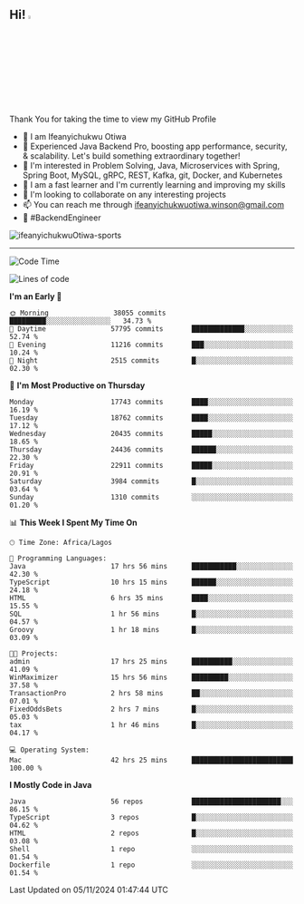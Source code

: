 <!-- BLOG-POST-LIST:START --><!-- BLOG-POST-LIST:END -->

## Hi! <img src="https://media.giphy.com/media/hvRJCLFzcasrR4ia7z/giphy.gif" width="4%"> 

Thank You for taking the time to view my GitHub Profile

- 👋 I am Ifeanyichukwu Otiwa
- 🚀 Experienced Java Backend Pro, boosting app performance, security, & scalability. Let's build something extraordinary together!
- 👀 I'm interested in Problem Solving, Java, Microservices with Spring, Spring Boot, MySQL, gRPC, REST, Kafka, git, Docker, and Kubernetes
- 🌱 I am a fast learner and I'm currently learning and improving my skills
- 💞️ I'm looking to collaborate on any interesting projects
- 📫 You can reach me through ifeanyichukwuotiwa.winson@gmail.com
- 🚀 #BackendEngineer

<p align="left" marginTop="10px"> <img src="https://komarev.com/ghpvc/?username=ifeanyichukwuOtiwa-sports&label=Profile%20views&color=0e75b6&style=for-the-badge" alt="ifeanyichukwuOtiwa-sports" /> </p>

***

<!--START_SECTION:waka-->
![Code Time](http://img.shields.io/badge/Code%20Time-3%2C080%20hrs%2050%20mins-blue)

![Lines of code](https://img.shields.io/badge/From%20Hello%20World%20I%27ve%20Written-27.2%20million%20lines%20of%20code-blue)

**I'm an Early 🐤** 

```text
🌞 Morning                38055 commits       █████████░░░░░░░░░░░░░░░░   34.73 % 
🌆 Daytime                57795 commits       █████████████░░░░░░░░░░░░   52.74 % 
🌃 Evening                11216 commits       ███░░░░░░░░░░░░░░░░░░░░░░   10.24 % 
🌙 Night                  2515 commits        █░░░░░░░░░░░░░░░░░░░░░░░░   02.30 % 
```
📅 **I'm Most Productive on Thursday** 

```text
Monday                   17743 commits       ████░░░░░░░░░░░░░░░░░░░░░   16.19 % 
Tuesday                  18762 commits       ████░░░░░░░░░░░░░░░░░░░░░   17.12 % 
Wednesday                20435 commits       █████░░░░░░░░░░░░░░░░░░░░   18.65 % 
Thursday                 24436 commits       ██████░░░░░░░░░░░░░░░░░░░   22.30 % 
Friday                   22911 commits       █████░░░░░░░░░░░░░░░░░░░░   20.91 % 
Saturday                 3984 commits        █░░░░░░░░░░░░░░░░░░░░░░░░   03.64 % 
Sunday                   1310 commits        ░░░░░░░░░░░░░░░░░░░░░░░░░   01.20 % 
```


📊 **This Week I Spent My Time On** 

```text
🕑︎ Time Zone: Africa/Lagos

💬 Programming Languages: 
Java                     17 hrs 56 mins      ███████████░░░░░░░░░░░░░░   42.30 % 
TypeScript               10 hrs 15 mins      ██████░░░░░░░░░░░░░░░░░░░   24.18 % 
HTML                     6 hrs 35 mins       ████░░░░░░░░░░░░░░░░░░░░░   15.55 % 
SQL                      1 hr 56 mins        █░░░░░░░░░░░░░░░░░░░░░░░░   04.57 % 
Groovy                   1 hr 18 mins        █░░░░░░░░░░░░░░░░░░░░░░░░   03.09 % 

🐱‍💻 Projects: 
admin                    17 hrs 25 mins      ██████████░░░░░░░░░░░░░░░   41.09 % 
WinMaximizer             15 hrs 56 mins      █████████░░░░░░░░░░░░░░░░   37.58 % 
TransactionPro           2 hrs 58 mins       ██░░░░░░░░░░░░░░░░░░░░░░░   07.01 % 
FixedOddsBets            2 hrs 7 mins        █░░░░░░░░░░░░░░░░░░░░░░░░   05.03 % 
tax                      1 hr 46 mins        █░░░░░░░░░░░░░░░░░░░░░░░░   04.17 % 

💻 Operating System: 
Mac                      42 hrs 25 mins      █████████████████████████   100.00 % 
```

**I Mostly Code in Java** 

```text
Java                     56 repos            ██████████████████████░░░   86.15 % 
TypeScript               3 repos             █░░░░░░░░░░░░░░░░░░░░░░░░   04.62 % 
HTML                     2 repos             █░░░░░░░░░░░░░░░░░░░░░░░░   03.08 % 
Shell                    1 repo              ░░░░░░░░░░░░░░░░░░░░░░░░░   01.54 % 
Dockerfile               1 repo              ░░░░░░░░░░░░░░░░░░░░░░░░░   01.54 % 
```




 Last Updated on 05/11/2024 01:47:44 UTC
<!--END_SECTION:waka-->

<!--
<p align="center">
![trophy](https://github-profile-trophy.vercel.app/?username=ifeanyichukwuOtiwa-sports&theme=onedark) (https://github.com/ryo-ma/github-profile-trophy)
</p>
-->

<!---
ifeanyi-otiwa/ifeanyi-otiwa is a ✨ special ✨ repository because its `README.md` (this file) appears on your GitHub profile.
You can click the Preview link to take a look at your changes.
--->
